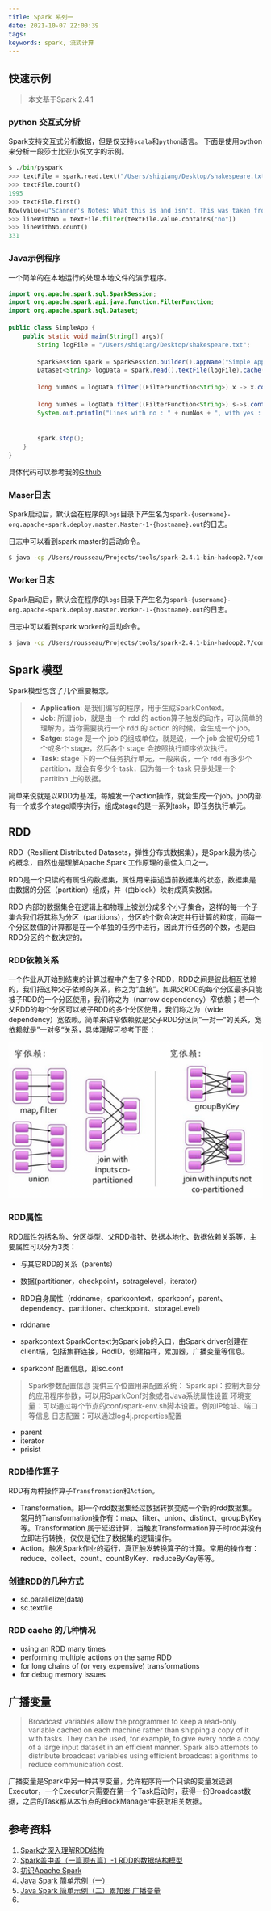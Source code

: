 ```yaml
---
title: Spark 系列一
date: 2021-10-07 22:00:39
tags:
keywords: spark, 流式计算
---
```


## 快速示例

> 本文基于Spark 2.4.1

### python 交互式分析
Spark支持交互式分析数据，但是仅支持`scala`和`python`语言。
下面是使用python来分析一段莎士比亚小说文字的示例。
```python
$ ./bin/pyspark 
>>> textFile = spark.read.text("/Users/shiqiang/Desktop/shakespeare.txt")
>>> textFile.count()
1995                                                                            
>>> textFile.first()
Row(value=u"Scanner's Notes: What this is and isn't. This was taken from")
>>> lineWithNo = textFile.filter(textFile.value.contains("no"))
>>> lineWithNo.count()
331
```

### Java示例程序
一个简单的在本地运行的处理本地文件的演示程序。
```java
import org.apache.spark.sql.SparkSession;
import org.apache.spark.api.java.function.FilterFunction;
import org.apache.spark.sql.Dataset;

public class SimpleApp {
    public static void main(String[] args){
        String logFile = "/Users/shiqiang/Desktop/shakespeare.txt";

        SparkSession spark = SparkSession.builder().appName("Simple Application").getOrCreate();
        Dataset<String> logData = spark.read().textFile(logFile).cache();

        long numNos = logData.filter((FilterFunction<String>) x -> x.contains("no")).count();   

        long numYes = logData.filter((FilterFunction<String>) s->s.contains("yes")).count();
        System.out.println("Lines with no : " + numNos + ", with yes : " + numYes);


        spark.stop();
    }
}
```

具体代码可以参考我的[Github]()

### Maser日志
Spark启动后，默认会在程序的`logs`目录下产生名为`spark-{username}-org.apache-spark.deploy.master.Master-1-{hostname}.out`的日志。

日志中可以看到spark master的启动命令。
```sh
$ java -cp /Users/rousseau/Projects/tools/spark-2.4.1-bin-hadoop2.7/conf/:/Users/rousseau/Projects/tools/spark-2.4.1-bin-hadoop2.7/jars/* -Xmx1g org.apache.spark.deploy.master.Master --host bogon --port 7077 --webui-port 8080
```

### Worker日志
Spark启动后，默认会在程序的`logs`目录下产生名为`spark-{username}-org.apache-spark.deploy.master.Worker-1-{hostname}.out`的日志。

日志中可以看到spark worker的启动命令。
```sh
$ java -cp /Users/rousseau/Projects/tools/spark-2.4.1-bin-hadoop2.7/conf/:/Users/rousseau/Projects/tools/spark-2.4.1-bin-hadoop2.7/jars/* -Xmx1g org.apache.spark.deploy.worker.Worker --webui-port 8081 spark://bogon:7077
```

## Spark 模型

Spark模型包含了几个重要概念。
> * **Application**: 是我们编写的程序，用于生成SparkContext。
> * **Job**: 所谓 job，就是由一个 rdd 的 action算子触发的动作，可以简单的理解为，当你需要执行一个 rdd 的 action 的时候，会生成一个 job。
> * **Satge**: stage 是一个 job 的组成单位，就是说，一个 job 会被切分成 1 个或多个 stage，然后各个 stage 会按照执行顺序依次执行。
> * **Task**: stage 下的一个任务执行单元，一般来说，一个 rdd 有多少个 partition，就会有多少个 task，因为每一个 task 只是处理一个 partition 上的数据。

简单来说就是以RDD为基准，每触发一个action操作，就会生成一个job。job内部有一个或多个stage顺序执行，组成stage的是一系列task，即任务执行单元。

## RDD
RDD（Resilient Distributed Datasets，弹性分布式数据集），是Spark最为核心的概念，自然也是理解Apache Spark 工作原理的最佳入口之一。

RDD是一个只读的有属性的数据集，属性用来描述当前数据集的状态，数据集是由数据的分区（partition）组成，并（由block）映射成真实数据。

RDD 内部的数据集合在逻辑上和物理上被划分成多个小子集合，这样的每一个子集合我们将其称为分区（partitions），分区的个数会决定并行计算的粒度，而每一个分区数值的计算都是在一个单独的任务中进行，因此并行任务的个数，也是由 RDD分区的个数决定的。 

### RDD依赖关系

一个作业从开始到结束的计算过程中产生了多个RDD，RDD之间是彼此相互依赖的，我们把这种父子依赖的关系，称之为“血统”。如果父RDD的每个分区最多只能被子RDD的一个分区使用，我们称之为（narrow dependency）窄依赖；若一个父RDD的每个分区可以被子RDD的多个分区使用，我们称之为（wide dependency）宽依赖。简单来讲窄依赖就是父子RDD分区间”一对一“的关系，宽依赖就是”一对多“关系，具体理解可参考下图：

![image-20211007220239907](20211007-spark-intro-1/image-20211007220239907.png)

### RDD属性
RDD属性包括名称、分区类型、父RDD指针、数据本地化、数据依赖关系等，主要属性可以分为3类：
* 与其它RDD的关系（parents）
* 数据(partitioner，checkpoint，sotragelevel，iterator）
* RDD自身属性（rddname，sparkcontext，sparkconf，parent、dependency、partitioner、checkpoint、storageLevel）

* rddname 
* sparkcontext SparkContext为Spark job的入口，由Spark driver创建在client端，包括集群连接，RddID，创建抽样，累加器，广播变量等信息。
* sparkconf 配置信息，即sc.conf
> Spark参数配置信息
> 提供三个位置用来配置系统：
> Spark api：控制大部分的应用程序参数，可以用SparkConf对象或者Java系统属性设置
> 环境变量：可以通过每个节点的conf/spark-env.sh脚本设置。例如IP地址、端口等信息
> 日志配置：可以通过log4j.properties配置
* parent
* iterator
* prisist

### RDD操作算子
RDD有两种操作算子`Transfromation`和`Action`。

* Transformation。即一个rdd数据集经过数据转换变成一个新的rdd数据集。常用的Transformation操作有：map、filter、union、distinct、groupByKey 等。Transformation 属于延迟计算，当触发Transformation算子时rdd并没有立即进行转换，仅仅是记住了数据集的逻辑操作。
* Action。触发Spark作业的运行，真正触发转换算子的计算。常用的操作有：reduce、collect、count、countByKey、reduceByKey等等。


### 创建RDD的几种方式
* sc.parallelize(data)
* sc.textfile

### RDD cache 的几种情况
* using an RDD many times
* performing multiple actions on the same RDD
* for long chains of (or very expensive) transformations
* for debug memory issues

## 广播变量
> Broadcast variables allow the programmer to keep a read-only variable cached on each machine rather than shipping a copy of it with tasks. They can be used, for example, to give every node a copy of a large input dataset in an efficient manner. Spark also attempts to distribute broadcast variables using efficient broadcast algorithms to reduce communication cost.

广播变量是Spark中另一种共享变量，允许程序将一个只读的变量发送到Executor，一个Executor只需要在第一个Task启动时，获得一份Broadcast数据，之后的Task都从本节点的BlockManager中获取相关数据。

## 参考资料
1. [Spark之深入理解RDD结构](https://blog.csdn.net/u011094454/article/details/78992293)
2. [Spark盖中盖（一篇顶五篇）-1 RDD的数据结构模型](https://www.jianshu.com/p/dd7c7243e7f9?from=singlemessage)
3. [初识Apache Spark](https://www.jianshu.com/p/59b0601d7ad2)
4. [Java Spark 简单示例（一）](https://www.jianshu.com/p/71556ae22508)
5. [Java Spark 简单示例（二）累加器 广播变量](https://www.jianshu.com/p/73b39f423a8b)
6. [](https://stackoverflow.com/questions/28981359/why-do-we-need-to-call-cache-or-persist-on-a-rdd)